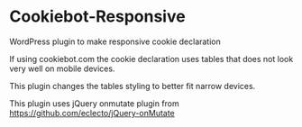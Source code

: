 # Cookiebot-Responsive
WordPress plugin to make responsive cookie declaration

If using cookiebot.com the cookie declaration uses tables that does not look very well on mobile devices.

This plugin changes the tables styling to better fit narrow devices.

This plugin uses jQuery onmutate plugin from https://github.com/eclecto/jQuery-onMutate